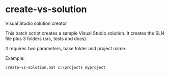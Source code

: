 # create-vs-solution
Visual Studio solution creator

This batch script creates a sample Visual Studio solution.
It creates the SLN file plus 3 folders (src, tests and docs).

It requires two parameters, base folder and project name.

Example:

```
create-vs-solution.bat c:\projects myproject
```
